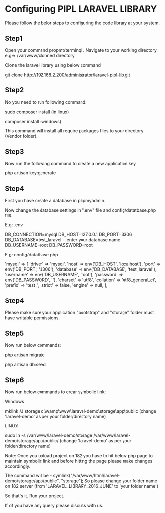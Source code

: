 # Configuring PIPL LARAVEL LIBRARY

Please follow the belor steps to configuring the code library at your system.


## Step1
Open your command propmt/terminql . Navigate to your working directory e.g=> /var/www/clonned directory

Clone the laravel library using below command

git clone http://192.168.2.200/administrator/laravel-pipl-lib.git



## Step2
 No you need to run following command.

sudo composer install (in linux)

composer install (windows)
 
 This command will install all require packages files to your directory (Vendor folder).

## Step3
Now run the following command to create a new application key

php artisan key:generate


## Step4
First you have create a database in phpmyadmin.

Now change the database settings in ".env" file and config/datatbase.php file.

E.g: .env

DB_CONNECTION=mysql
DB_HOST=127.0.0.1
DB_PORT=3306
DB_DATABASE=test_laravel --enter your database name
DB_USERNAME=root
DB_PASSWORD=root

E.g: config/datatbase.php

'mysql' => [
            'driver' => 'mysql',
            'host' => env('DB_HOST', 'localhost'),
            'port' => env('DB_PORT', '3306'),
            'database' => env('DB_DATABASE', 'test_laravel'),
            'username' => env('DB_USERNAME', 'root'),
            'password' => env('DB_PASSWORD', ''),
            'charset' => 'utf8',
            'collation' => 'utf8_general_ci',
            'prefix' => 'test_',
            'strict' => false,
            'engine' => null,
        ],
        

## Step4
Please make sure your application "bootstrap" and "storage" folder must have writable permissions.

## Step5
Now run below commands:

php artisan migrate

php artisan db:seed


## Step6
Now run below commands to crear symbolic link: 

Windows

mklink /J storage c:\wamp\www\laravel-demo\storage\app\public
(change 'laravel-demo' as per your folder/directory name)


LINUX

sudo ln -s /var/www/laravel-demo/storage /var/www/laravel-demo/storage/app/public/ 
(change 'laravel-demo' as per your folder/directory name)

Note: Once you upload project on 182 you have to hit below php page to maintain symbolic link and before hitting the page please make changes accordingly.

The command will be -
symlink("/var/www/html/laravel-demo/storage/app/public", "storage");
So please change your folder name on 182 server (from 'LARAVEL_LIBRARY_2016_JUNE' to 'your folder name')


So that's it. Run your project.

If of you have any query please discuss with us.


